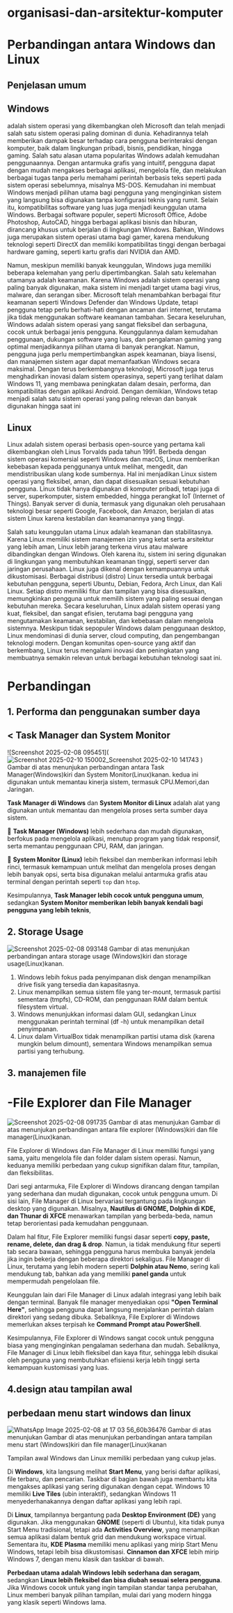 # organisasi-dan-arsitektur-komputer
# Perbandingan antara Windows dan Linux
## Penjelasan umum
## Windows 
adalah sistem operasi yang dikembangkan oleh Microsoft dan telah menjadi salah satu sistem operasi paling dominan di dunia. Kehadirannya telah memberikan dampak besar terhadap cara pengguna berinteraksi dengan komputer, baik dalam lingkungan pribadi, bisnis, pendidikan, hingga gaming.
Salah satu alasan utama popularitas Windows adalah kemudahan penggunaannya. Dengan antarmuka grafis yang intuitif, pengguna dapat dengan mudah mengakses berbagai aplikasi, mengelola file, dan melakukan berbagai tugas tanpa perlu memahami perintah berbasis teks seperti pada sistem operasi sebelumnya, misalnya MS-DOS. Kemudahan ini membuat Windows menjadi pilihan utama bagi pengguna yang menginginkan sistem yang langsung bisa digunakan tanpa konfigurasi teknis yang rumit.
Selain itu, kompatibilitas software yang luas juga menjadi keunggulan utama Windows. Berbagai software populer, seperti Microsoft Office, Adobe Photoshop, AutoCAD, hingga berbagai aplikasi bisnis dan hiburan, dirancang khusus untuk berjalan di lingkungan Windows. Bahkan, Windows juga merupakan sistem operasi utama bagi gamer, karena mendukung teknologi seperti DirectX dan memiliki kompatibilitas tinggi dengan berbagai hardware gaming, seperti kartu grafis dari NVIDIA dan AMD.

Namun, meskipun memiliki banyak keunggulan, Windows juga memiliki beberapa kelemahan yang perlu dipertimbangkan. Salah satu kelemahan utamanya adalah keamanan. Karena Windows adalah sistem operasi yang paling banyak digunakan, maka sistem ini menjadi target utama bagi virus, malware, dan serangan siber. Microsoft telah menambahkan berbagai fitur keamanan seperti Windows Defender dan Windows Update, tetapi pengguna tetap perlu berhati-hati dengan ancaman dari internet, terutama jika tidak menggunakan software keamanan tambahan.
Secara keseluruhan, Windows adalah sistem operasi yang sangat fleksibel dan serbaguna, cocok untuk berbagai jenis pengguna. Keunggulannya dalam kemudahan penggunaan, dukungan software yang luas, dan pengalaman gaming yang optimal menjadikannya pilihan utama di banyak perangkat. Namun, pengguna juga perlu mempertimbangkan aspek keamanan, biaya lisensi, dan manajemen sistem agar dapat memanfaatkan Windows secara maksimal.
Dengan terus berkembangnya teknologi, Microsoft juga terus menghadirkan inovasi dalam sistem operasinya, seperti yang terlihat dalam Windows 11, yang membawa peningkatan dalam desain, performa, dan kompatibilitas dengan aplikasi Android. Dengan demikian, Windows tetap menjadi salah satu sistem operasi yang paling relevan dan banyak digunakan hingga saat ini

## Linux
Linux adalah sistem operasi berbasis open-source yang pertama kali dikembangkan oleh Linus Torvalds pada tahun 1991. Berbeda dengan sistem operasi komersial seperti Windows dan macOS, Linux memberikan kebebasan kepada penggunanya untuk melihat, mengedit, dan mendistribusikan ulang kode sumbernya. Hal ini menjadikan Linux sistem operasi yang fleksibel, aman, dan dapat disesuaikan sesuai kebutuhan pengguna.
Linux tidak hanya digunakan di komputer pribadi, tetapi juga di server, superkomputer, sistem embedded, hingga perangkat IoT (Internet of Things). Banyak server di dunia, termasuk yang digunakan oleh perusahaan teknologi besar seperti Google, Facebook, dan Amazon, berjalan di atas sistem Linux karena kestabilan dan keamanannya yang tinggi.

Salah satu keunggulan utama Linux adalah keamanan dan stabilitasnya. Karena Linux memiliki sistem manajemen izin yang ketat serta arsitektur yang lebih aman, Linux lebih jarang terkena virus atau malware dibandingkan dengan Windows. Oleh karena itu, sistem ini sering digunakan di lingkungan yang membutuhkan keamanan tinggi, seperti server dan jaringan perusahaan.
Linux juga dikenal dengan kemampuannya untuk dikustomisasi. Berbagai distribusi (distro) Linux tersedia untuk berbagai kebutuhan pengguna, seperti Ubuntu, Debian, Fedora, Arch Linux, dan Kali Linux. Setiap distro memiliki fitur dan tampilan yang bisa disesuaikan, memungkinkan pengguna untuk memilih sistem yang paling sesuai dengan kebutuhan mereka.
Secara keseluruhan, Linux adalah sistem operasi yang kuat, fleksibel, dan sangat efisien, terutama bagi pengguna yang mengutamakan keamanan, kestabilan, dan kebebasan dalam mengelola sistemnya. Meskipun tidak sepopuler Windows dalam penggunaan desktop, Linux mendominasi di dunia server, cloud computing, dan pengembangan teknologi modern. Dengan komunitas open-source yang aktif dan berkembang, Linux terus mengalami inovasi dan peningkatan yang membuatnya semakin relevan untuk berbagai kebutuhan teknologi saat ini.

# Perbandingan
## 1. Performa dan penggunakan sumber daya
## < Task Manager dan System Monitor
![Screenshot 2025-02-08 095451](![Screenshot 2025-02-10 150002_Screenshot 2025-02-10 141743](https://github.com/user-attachments/assets/a4b8a421-8152-4a0e-bb7b-c14812aab37a)
)
Gambar di atas menunjukan perbandingan antara Task Manager(Windows)kiri dan System Monitor(Linux)kanan. kedua ini digunakan untuk memantau kinerja sistem, termasuk CPU.Memori,dan Jaringan.

 **Task Manager di Windows** dan **System Monitor di Linux** adalah alat yang digunakan untuk memantau dan mengelola proses serta sumber daya sistem.  

🔹 **Task Manager (Windows)** lebih sederhana dan mudah digunakan, berfokus pada mengelola aplikasi, menutup program yang tidak responsif, serta memantau penggunaan CPU, RAM, dan jaringan.  

🔹 **System Monitor (Linux)** lebih fleksibel dan memberikan informasi lebih rinci, termasuk kemampuan untuk melihat dan mengelola proses dengan lebih banyak opsi, serta bisa digunakan melalui antarmuka grafis atau terminal dengan perintah seperti `top` dan `htop`.  

Kesimpulannya, **Task Manager lebih cocok untuk pengguna umum**, sedangkan **System Monitor memberikan lebih banyak kendali bagi pengguna yang lebih teknis**,

## 2. Storage Usage
![Screenshot 2025-02-08 093148](https://github.com/user-attachments/assets/5dfa31d9-af9d-4455-b4e6-d345e1f54cb4)
Gambar di atas menunjukan perbandingan antara storage usage (Windows)kiri dan storage usage(Linux)kanan. 

1. Windows lebih fokus pada penyimpanan disk dengan menampilkan drive fisik yang tersedia dan kapasitasnya.
2. Linux menampilkan semua sistem file yang ter-mount, termasuk partisi sementara (tmpfs), CD-ROM, dan penggunaan RAM dalam bentuk filesystem virtual.
3. Windows menunjukkan informasi dalam GUI, sedangkan Linux menggunakan perintah terminal (df -h) untuk menampilkan detail penyimpanan.
4. Linux dalam VirtualBox tidak menampilkan partisi utama disk (karena mungkin belum dimount), sementara Windows menampilkan semua partisi yang terhubung.
  
## 3. manajemen file
# -File Explorer dan File Manager
![Screenshot 2025-02-08 091735](https://github.com/user-attachments/assets/574166a5-265d-494c-8386-69c90fce636a)
Gambar di atas menunjukan Gambar di atas menunjukan perbandingan antara file explorer (Windows)kiri dan file manager(Linux)kanan.

File Explorer di Windows dan File Manager di Linux memiliki fungsi yang sama, yaitu mengelola file dan folder dalam sistem operasi. Namun, keduanya memiliki perbedaan yang cukup signifikan dalam fitur, tampilan, dan fleksibilitas.

Dari segi antarmuka, File Explorer di Windows dirancang dengan tampilan yang sederhana dan mudah digunakan, cocok untuk pengguna umum.  Di sisi lain, File Manager di Linux bervariasi tergantung pada lingkungan desktop yang digunakan. Misalnya, **Nautilus di GNOME, Dolphin di KDE, dan Thunar di XFCE** menawarkan tampilan yang berbeda-beda, namun tetap berorientasi pada kemudahan penggunaan.

Dalam hal fitur, File Explorer memiliki fungsi dasar seperti **copy, paste, rename, delete, dan drag & drop**. Namun, ia tidak mendukung fitur seperti tab secara bawaan, sehingga pengguna harus membuka banyak jendela jika ingin bekerja dengan beberapa direktori sekaligus. File Manager di Linux, terutama yang lebih modern seperti **Dolphin atau Nemo**, sering kali mendukung tab, bahkan ada yang memiliki **panel ganda** untuk mempermudah pengelolaan file.

Keunggulan lain dari File Manager di Linux adalah integrasi yang lebih baik dengan terminal. Banyak file manager menyediakan opsi **"Open Terminal Here"**, sehingga pengguna dapat langsung menjalankan perintah dalam direktori yang sedang dibuka. Sebaliknya, File Explorer di Windows memerlukan akses terpisah ke **Command Prompt atau PowerShell**.

Kesimpulannya, File Explorer di Windows sangat cocok untuk pengguna biasa yang menginginkan pengalaman sederhana dan mudah. Sebaliknya, File Manager di Linux lebih fleksibel dan kaya fitur, sehingga lebih disukai oleh pengguna yang membutuhkan efisiensi kerja lebih tinggi serta kemampuan kustomisasi yang luas.

## 4.design atau tampilan awal
## perbedaan menu start windows dan linux
![WhatsApp Image 2025-02-08 at 17 03 56_60b36476](https://github.com/user-attachments/assets/d2f1cc46-e7ce-486e-a34f-e88d164a65f3)
Gambar di atas menunjukan Gambar di atas menunjukan perbandingan antara tampilan menu start (Windows)kiri dan file manager(Linux)kanan

Tampilan awal Windows dan Linux memiliki perbedaan yang cukup jelas.  

Di **Windows**, kita langsung melihat **Start Menu**, yang berisi daftar aplikasi, file terbaru, dan pencarian. Taskbar di bagian bawah juga membantu kita mengakses aplikasi yang sering digunakan dengan cepat. Windows 10 memiliki **Live Tiles** (ubin interaktif), sedangkan Windows 11 menyederhanakannya dengan daftar aplikasi yang lebih rapi.  

Di **Linux**, tampilannya bergantung pada **Desktop Environment (DE)** yang digunakan. Jika menggunakan **GNOME** (seperti di Ubuntu), kita tidak punya Start Menu tradisional, tetapi ada **Activities Overview**, yang menampilkan semua aplikasi dalam bentuk grid dan mendukung workspace virtual. Sementara itu, **KDE Plasma** memiliki menu aplikasi yang mirip Start Menu Windows, tetapi lebih bisa dikustomisasi. **Cinnamon dan XFCE** lebih mirip Windows 7, dengan menu klasik dan taskbar di bawah.  

**Perbedaan utama adalah Windows lebih sederhana dan seragam**, sedangkan **Linux lebih fleksibel dan bisa diubah sesuai selera pengguna**. Jika Windows cocok untuk yang ingin tampilan standar tanpa perubahan, Linux memberi banyak pilihan tampilan, mulai dari yang modern hingga yang klasik seperti Windows lama.
